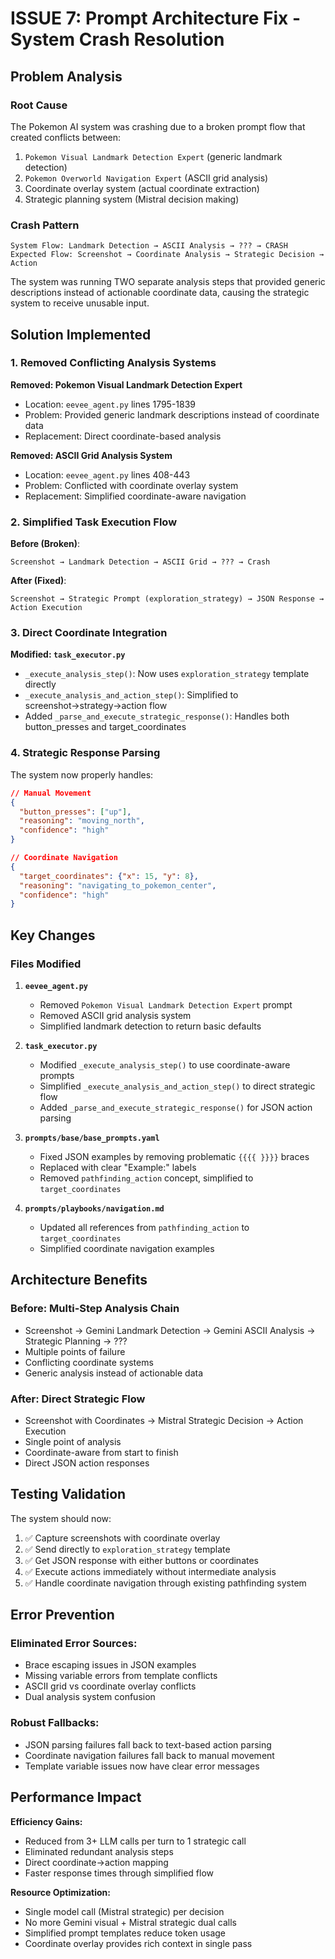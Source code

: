 # ISSUE 7: Prompt Architecture Fix - System Crash Resolution

## Problem Analysis

### Root Cause
The Pokemon AI system was crashing due to a broken prompt flow that created conflicts between:
1. `Pokemon Visual Landmark Detection Expert` (generic landmark detection)
2. `Pokemon Overworld Navigation Expert` (ASCII grid analysis) 
3. Coordinate overlay system (actual coordinate extraction)
4. Strategic planning system (Mistral decision making)

### Crash Pattern
```
System Flow: Landmark Detection → ASCII Analysis → ??? → CRASH
Expected Flow: Screenshot → Coordinate Analysis → Strategic Decision → Action
```

The system was running TWO separate analysis steps that provided generic descriptions instead of actionable coordinate data, causing the strategic system to receive unusable input.

## Solution Implemented

### 1. Removed Conflicting Analysis Systems

**Removed: Pokemon Visual Landmark Detection Expert**
- Location: `eevee_agent.py` lines 1795-1839
- Problem: Provided generic landmark descriptions instead of coordinate data
- Replacement: Direct coordinate-based analysis

**Removed: ASCII Grid Analysis System** 
- Location: `eevee_agent.py` lines 408-443
- Problem: Conflicted with coordinate overlay system
- Replacement: Simplified coordinate-aware navigation

### 2. Simplified Task Execution Flow

**Before (Broken)**:
```
Screenshot → Landmark Detection → ASCII Grid → ??? → Crash
```

**After (Fixed)**:
```
Screenshot → Strategic Prompt (exploration_strategy) → JSON Response → Action Execution
```

### 3. Direct Coordinate Integration

**Modified: `task_executor.py`**
- `_execute_analysis_step()`: Now uses `exploration_strategy` template directly
- `_execute_analysis_and_action_step()`: Simplified to screenshot→strategy→action flow
- Added `_parse_and_execute_strategic_response()`: Handles both button_presses and target_coordinates

### 4. Strategic Response Parsing

The system now properly handles:
```json
// Manual Movement
{
  "button_presses": ["up"],
  "reasoning": "moving_north",
  "confidence": "high"
}

// Coordinate Navigation  
{
  "target_coordinates": {"x": 15, "y": 8},
  "reasoning": "navigating_to_pokemon_center",
  "confidence": "high"
}
```

## Key Changes

### Files Modified
1. **`eevee_agent.py`**
   - Removed `Pokemon Visual Landmark Detection Expert` prompt
   - Removed ASCII grid analysis system
   - Simplified landmark detection to return basic defaults

2. **`task_executor.py`**
   - Modified `_execute_analysis_step()` to use coordinate-aware prompts
   - Simplified `_execute_analysis_and_action_step()` to direct strategic flow
   - Added `_parse_and_execute_strategic_response()` for JSON action parsing

3. **`prompts/base/base_prompts.yaml`**
   - Fixed JSON examples by removing problematic `{{{{ }}}}` braces
   - Replaced with clear "Example:" labels
   - Removed `pathfinding_action` concept, simplified to `target_coordinates`

4. **`prompts/playbooks/navigation.md`**
   - Updated all references from `pathfinding_action` to `target_coordinates`
   - Simplified coordinate navigation examples

## Architecture Benefits

### Before: Multi-Step Analysis Chain
- Screenshot → Gemini Landmark Detection → Gemini ASCII Analysis → Strategic Planning → ???
- Multiple points of failure
- Conflicting coordinate systems
- Generic analysis instead of actionable data

### After: Direct Strategic Flow
- Screenshot with Coordinates → Mistral Strategic Decision → Action Execution
- Single point of analysis
- Coordinate-aware from start to finish
- Direct JSON action responses

## Testing Validation

The system should now:
1. ✅ Capture screenshots with coordinate overlay
2. ✅ Send directly to `exploration_strategy` template
3. ✅ Get JSON response with either buttons or coordinates
4. ✅ Execute actions immediately without intermediate analysis
5. ✅ Handle coordinate navigation through existing pathfinding system

## Error Prevention

### Eliminated Error Sources:
- Brace escaping issues in JSON examples
- Missing variable errors from template conflicts
- ASCII grid vs coordinate overlay conflicts
- Dual analysis system confusion

### Robust Fallbacks:
- JSON parsing failures fall back to text-based action parsing
- Coordinate navigation failures fall back to manual movement
- Template variable issues now have clear error messages

## Performance Impact

**Efficiency Gains:**
- Reduced from 3+ LLM calls per turn to 1 strategic call
- Eliminated redundant analysis steps
- Direct coordinate→action mapping
- Faster response times through simplified flow

**Resource Optimization:**
- Single model call (Mistral strategic) per decision
- No more Gemini visual + Mistral strategic dual calls
- Simplified prompt templates reduce token usage
- Coordinate overlay provides rich context in single pass